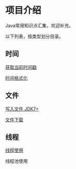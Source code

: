 # 项目介绍
Java常用知识点汇集，欢迎补充。

以下列表，按类型划分目录。



## 时间

[获取当前时间戳](https://github.com/vipstone/javabook/blob/master/doc/获取当前时间戳.md)

[时间格式化](https://github.com/vipstone/javabook/blob/master/doc/时间格式化.md)

## 文件

[写入文件 JDK7+](https://github.com/vipstone/javabook/blob/master/doc/写入文件JDK7+.md)

[文件下载](https://github.com/vipstone/javabook/blob/master/doc/文件下载.md)

## 线程

[线程使用](https://github.com/vipstone/javabook/blob/master/doc/线程使用.md)

线程池使用